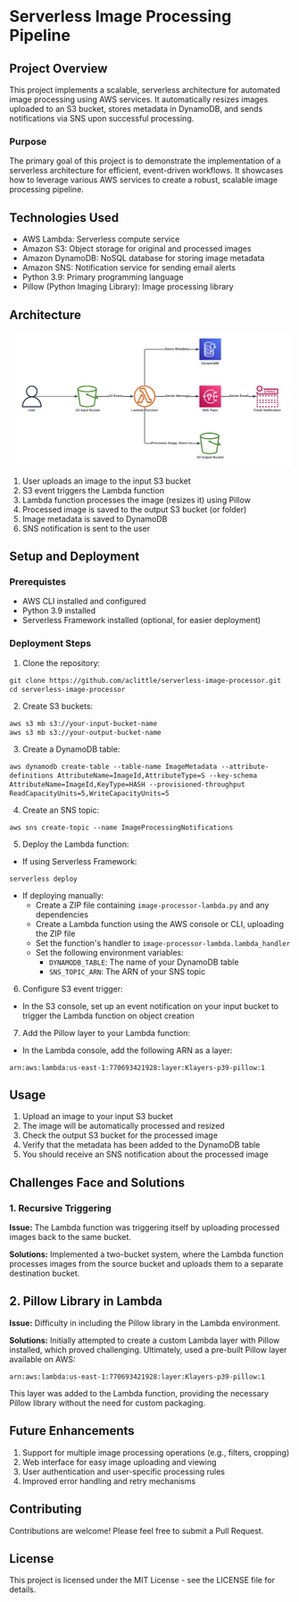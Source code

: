 # Serverless Image Processing Pipeline

## Project Overview

This project implements a scalable, serverless architecture for automated image processing using AWS services. It automatically resizes images uploaded to an S3 bucket, stores metadata in DynamoDB, and sends notifications via SNS upon successful processing.

### Purpose

The primary goal of this project is to demonstrate the implementation of a serverless architecture for efficient, event-driven workflows. It showcases how to leverage various AWS services to create a robust, scalable image processing pipeline.

## Technologies Used

- AWS Lambda: Serverless compute service
- Amazon S3: Object storage for original and processed images
- Amazon DynamoDB: NoSQL database for storing image metadata
- Amazon SNS: Notification service for sending email alerts
- Python 3.9: Primary programming language
- Pillow (Python Imaging Library): Image processing library

## Architecture

![Cloud architecture](https://raw.githubusercontent.com/aclittle/serverless-image-processor/main/Cloud%20Architecture.png)

1. User uploads an image to the input S3 bucket
2. S3 event triggers the Lambda function
3. Lambda function processes the image (resizes it) using Pillow
4. Processed image is saved to the output S3 bucket (or folder)
5. Image metadata is saved to DynamoDB
6. SNS notification is sent to the user

## Setup and Deployment

### Prerequistes

- AWS CLI installed and configured
- Python 3.9 installed
- Serverless Framework installed (optional, for easier deployment)

### Deployment Steps

1. Clone the repository:

```
git clone https://github.com/aclittle/serverless-image-processor.git
cd serverless-image-processor
```

2. Create S3 buckets:

```
aws s3 mb s3://your-input-bucket-name
aws s3 mb s3://your-output-bucket-name
```

3. Create a DynamoDB table:

```
aws dynamodb create-table --table-name ImageMetadata --attribute-definitions AttributeName=ImageId,AttributeType=S --key-schema AttributeName=ImageId,KeyType=HASH --provisioned-throughput ReadCapacityUnits=5,WriteCapacityUnits=5
```

4. Create an SNS topic:

```
aws sns create-topic --name ImageProcessingNotifications
```

5. Deploy the Lambda function:

- If using Serverless Framework:

```
serverless deploy
```

- If deploying manually:
  - Create a ZIP file containing `image-processor-lambda.py` and any dependencies
  - Create a Lambda function using the AWS console or CLI, uploading the ZIP file
  - Set the function's handler to `image-processor-lambda.lambda_handler`
  - Set the following environment variables:
    - `DYNAMODB_TABLE`: The name of your DynamoDB table
    - `SNS_TOPIC_ARN`: The ARN of your SNS topic

6. Configure S3 event trigger:

- In the S3 console, set up an event notification on your input bucket to trigger the Lambda function on object creation

7. Add the Pillow layer to your Lambda function:

- In the Lambda console, add the following ARN as a layer:

```
arn:aws:lambda:us-east-1:770693421928:layer:Klayers-p39-pillow:1
```

## Usage

1. Upload an image to your input S3 bucket
2. The image will be automatically processed and resized
3. Check the output S3 bucket for the processed image
4. Verify that the metadata has been added to the DynamoDB table
5. You should receive an SNS notification about the processed image

## Challenges Face and Solutions

### 1. Recursive Triggering

**Issue:** The Lambda function was triggering itself by uploading processed images back to the same bucket.

**Solutions:** Implemented a two-bucket system, where the Lambda function processes images from the source bucket and uploads them to a separate destination bucket.

## 2. Pillow Library in Lambda

**Issue:** Difficulty in including the Pillow library in the Lambda environment.

**Solutions:** Initially attempted to create a custom Lambda layer with Pillow installed, which proved challenging. Ultimately, used a pre-built Pillow layer available on AWS:

```
arn:aws:lambda:us-east-1:770693421928:layer:Klayers-p39-pillow:1
```

This layer was added to the Lambda function, providing the necessary Pillow library without the need for custom packaging.

## Future Enhancements

1. Support for multiple image processing operations (e.g., filters, cropping)
2. Web interface for easy image uploading and viewing
3. User authentication and user-specific processing rules
4. Improved error handling and retry mechanisms

## Contributing

Contributions are welcome! Please feel free to submit a Pull Request.

## License

This project is licensed under the MIT License - see the LICENSE file for details.
